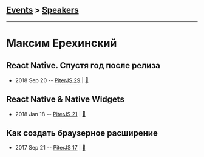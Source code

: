 ## [Events](../README.md) > [Speakers](../speakers.md)
---

# Максим Ерехинский

## React Native. Спустя год после релиза
- 2018 Sep 20 -- [PiterJS 29](https://www.youtube.com/watch?v=6DX8boous_c)  | [:notebook:](https://fs.piterjs.org/events/29/erekhinskiy.pdf)  
## React Native &amp; Native Widgets
- 2018 Jan 18 -- [PiterJS 21](https://youtu.be/wzB6mOblE1I)  | [:notebook:](https://github.com/piterjs/piterjs.org/blob/gh-pages/events/21/Native%20Widgets%20with%20React%20Native.pdf)  
## Как создать браузерное расширение
- 2017 Sep 21 -- [PiterJS 17](https://www.youtube.com/watch?v=hkB2olVa6pE)  | [:notebook:](https://github.com/piterjs/piterjs.org/blob/master/events/17/Maxim_Erekhinskiy.pdf)  
